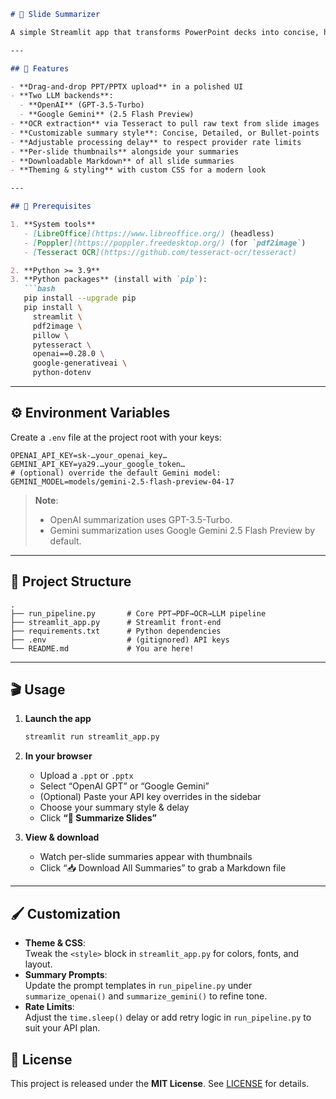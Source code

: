 ```markdown
# 📑 Slide Summarizer

A simple Streamlit app that transforms PowerPoint decks into concise, human-readable summaries slide by slide. You can choose between OpenAI’s GPT-3.5-Turbo or Google Gemini 2.5 Flash Preview as the summarization engine, and tweak summary style and processing delay to suit your needs.

---

## 🚀 Features

- **Drag-and-drop PPT/PPTX upload** in a polished UI  
- **Two LLM backends**:
  - **OpenAI** (GPT-3.5-Turbo)  
  - **Google Gemini** (2.5 Flash Preview)  
- **OCR extraction** via Tesseract to pull raw text from slide images  
- **Customizable summary style**: Concise, Detailed, or Bullet-points  
- **Adjustable processing delay** to respect provider rate limits  
- **Per-slide thumbnails** alongside your summaries  
- **Downloadable Markdown** of all slide summaries  
- **Theming & styling** with custom CSS for a modern look  

---

## 🔧 Prerequisites

1. **System tools**  
   - [LibreOffice](https://www.libreoffice.org/) (headless)
   - [Poppler](https://poppler.freedesktop.org/) (for `pdf2image`)
   - [Tesseract OCR](https://github.com/tesseract-ocr/tesseract)

2. **Python >= 3.9**  
3. **Python packages** (install with `pip`):
   ```bash
   pip install --upgrade pip
   pip install \
     streamlit \
     pdf2image \
     pillow \
     pytesseract \
     openai==0.28.0 \
     google-generativeai \
     python-dotenv
   ```

---

## ⚙️ Environment Variables

Create a `.env` file at the project root with your keys:

```dotenv
OPENAI_API_KEY=sk-…your_openai_key…
GEMINI_API_KEY=ya29.…your_google_token…
# (optional) override the default Gemini model:
GEMINI_MODEL=models/gemini-2.5-flash-preview-04-17
```

> **Note**:  
> - OpenAI summarization uses GPT-3.5-Turbo.  
> - Gemini summarization uses Google Gemini 2.5 Flash Preview by default.

---

## 📂 Project Structure

```
.
├── run_pipeline.py       # Core PPT→PDF→OCR→LLM pipeline
├── streamlit_app.py      # Streamlit front-end
├── requirements.txt      # Python dependencies
├── .env                  # (gitignored) API keys
└── README.md             # You are here!
```

---

## 🎬 Usage

1. **Launch the app**  
   ```bash
   streamlit run streamlit_app.py
   ```
2. **In your browser**  
   - Upload a `.ppt` or `.pptx`  
   - Select “OpenAI GPT” or “Google Gemini”  
   - (Optional) Paste your API key overrides in the sidebar  
   - Choose your summary style & delay  
   - Click **“🚀 Summarize Slides”**

3. **View & download**  
   - Watch per-slide summaries appear with thumbnails  
   - Click “📥 Download All Summaries” to grab a Markdown file  

---

## 🖌️ Customization

- **Theme & CSS**:  
  Tweak the `<style>` block in `streamlit_app.py` for colors, fonts, and layout.  
- **Summary Prompts**:  
  Update the prompt templates in `run_pipeline.py` under `summarize_openai()` and `summarize_gemini()` to refine tone.  
- **Rate Limits**:  
  Adjust the `time.sleep()` delay or add retry logic in `run_pipeline.py` to suit your API plan.


## 📜 License

This project is released under the **MIT License**. See [LICENSE](LICENSE) for details.  
```